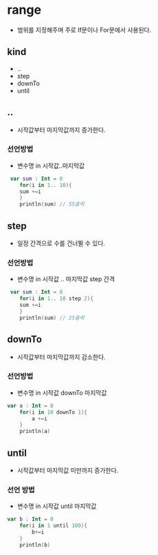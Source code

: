# range
- 범위를 지정해주며 주로 If문이나 For문에서 사용된다.

## kind
- ..
- step
- downTo
- until

## ..
- 시작값부터 마지막값까지 증가한다.
### 선언방법
+ 변수명 in 시작값..마지막값
```kotlin
 var sum : Int = 0
    for(i in 1.. 10){ 
    sum +=i
    }
    println(sum) // 55출력
```

## step
- 일정 간격으로 수를 건너뛸 수 있다.

### 선언방법
- 변수명 in 시작값 .. 마지막값 step 간격
 
```kotlin
 var sum : Int = 0
    for(i in 1.. 10 step 2){ 
    sum +=i
    }
    println(sum) // 25출력
```

## downTo
- 시작값부터 마지막값까지 감소한다.
  
### 선언방법
- 변수명 in 시작값 downTo 마지막값
```kotlin
var a : Int = 0
    for(i in 10 downTo 1){ 
        a +=i
    }
    println(a)
```

## until
- 시작값부터 마지막값 미만까지 증가한다.

### 선언 방법
- 변수명 in 시작값 until 마지막값

```kotlin
var b : Int = 0
    for(i in 1 until 100){
        b+=i
    }
    println(b)
```
